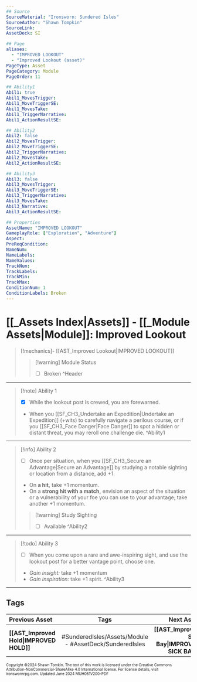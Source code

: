 ```yaml
---
## Source
SourceMaterial: "Ironsworn: Sundered Isles"
SourceAuthor: "Shawn Tompkin"
SourceLink: 
AssetDeck: SI

## Page
aliases:
  - "IMPROVED LOOKOUT"
  - "Improved Lookout (asset)"
PageType: Asset
PageCategory: Module
PageOrder: 11

## Ability1
Abil1: true
Abil1_MovesTrigger: 
Abil1_MoveTriggerSE: 
Abil1_MovesTake: 
Abil1_TriggerNarrative: 
Abil1_ActionResultSE: 

## Ability2
Abil2: false
Abil2_MovesTrigger: 
Abil2_MoveTriggerSE: 
Abil2_TriggerNarrative: 
Abil2_MovesTake: 
Abil2_ActionResultSE: 

## Ability3
Abil3: false
Abil3_MovesTrigger: 
Abil3_MoveTriggerSE: 
Abil3_TriggerNarrative: 
Abil3_MovesTake: 
Abil3_Narrative: 
Abil3_ActionResultSE: 

## Properties
AssetName: "IMPROVED LOOKOUT"
GameplayRole: ["Exploration", "Adventure"]
Aspect: 
PreReqCondition: 
NameNum: 
NameLabels: 
NameValues: 
TrackNum: 
TrackLabels: 
TrackMin: 
TrackMax: 
ConditionNum: 1
ConditionLabels: Broken
---
```

# [[_Assets Index|Assets]] - [[_Module Assets|Module]]: Improved Lookout

> [!mechanics]- [[AST_Improved Lookout|IMPROVED LOOKOUT]]
> > [!warning] Module Status
> > - [ ] Broken ^Header
 ___
> [!note] Ability 1
> - [x] While the lookout post is crewed, you are forewarned.
> - When you [[SF_CH3_Undertake an Expedition|Undertake an Expedition]] (+wits) to carefully navigate a perilous course, or if you [[SF_CH3_Face Danger|Face Danger]] to spot a hidden or distant threat, you may reroll one challenge die. ^Ability1
___
> [!info] Ability 2
> - [ ] Once per situation, when you [[SF_CH3_Secure an Advantage|Secure an Advantage]] by studying a notable sighting or location from a distance, add +1.
> - On **a hit,** take +1 momentum.
> - On a **strong hit with a match,** envision an aspect of the situation or a vulnerability of your foe you can use to your advantage; take another +1 momentum.
> > [!warning] Study Sighting
> > - [ ] Available ^Ability2
___
> [!todo] Ability 3
> - [ ] When you come upon a rare and awe-inspiring sight, and use the lookout post for a better vantage point, choose one.
> - _Gain insight:_ take +1 momentum
> - _Gain inspiration:_ take +1 spirit. ^Ability3
___
## Tags

| Previous Asset | Tags | Next Asset |
| :--- | :---: | ---: |
| **[[AST_Improved Hold\|IMPROVED HOLD]]** | #SunderedIsles/Assets/Module - #AssetDeck/SunderedIsles | **[[AST_Improved Sick Bay\|IMPROVED SICK BAY]]** |

<font size=-2>Copyright ©2024 Shawn Tomkin. The text of this work is licensed under the Creative Commons Attribution-NonCommercial-ShareAlike 4.0 International license. For license details, visit ironswornrpg.com. Updated June 2024 MUH051V200-PDF</font>